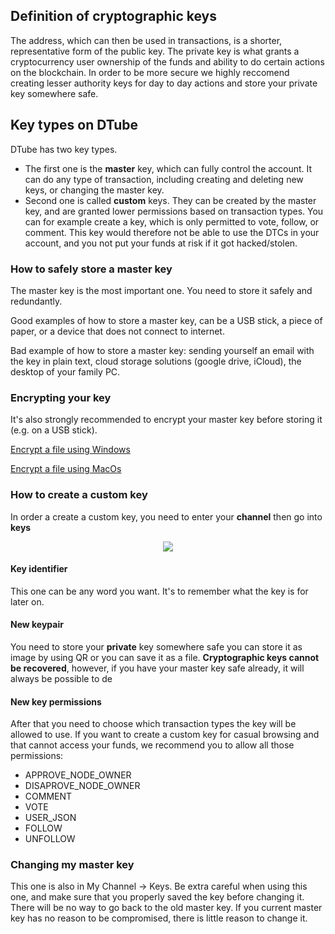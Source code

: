 ## Definition of cryptographic keys
The address, which can then be used in transactions, is a shorter, representative form of the public key. The private key is what grants a cryptocurrency user ownership of the funds and ability to do certain actions on the blockchain. In order to be more secure we highly reccomend creating lesser authority keys for day to day actions and store your private key somewhere safe.

## Key types on DTube
DTube has two key types. 
* The first one is the **master** key, which can fully control the account. It can do any type of transaction, including creating and deleting new keys, or changing the master key.
* Second one is called **custom** keys. They can be created by the master key, and are granted lower permissions based on transaction types. You can for example create a key, which is only permitted to vote, follow, or comment. This key would therefore not be able to use the DTCs in your account, and you not put your funds at risk if it got hacked/stolen.

### How to safely store a master key
The master key is the most important one. You need to store it safely and redundantly.

Good examples of how to store a master key, can be a USB stick, a piece of paper, or a device that does not connect to internet.

Bad example of how to store a master key: sending yourself an email with the key in plain text, cloud storage solutions (google drive, iCloud), the desktop of your family PC.

### Encrypting your key
It's also strongly recommended to encrypt your master key before storing it (e.g. on a USB stick).

[Encrypt a file using Windows](https://support.microsoft.com/en-au/help/4026312/windows-10-how-to-encrypt-a-file)

[Encrypt a file using MacOs](https://blog.macsales.com/47804-in-the-vault-how-to-encrypt-files-on-your-mac/#:~:text=Go%20to%20the%20File%20menu,the%20new%20encrypted%20disk%20image.)

### How to create a custom key

In order a create a custom key, you need to enter your **channel** then go into **keys**

<center>

![](https://i.imgur.com/aJTzTX3.png)

</center>

#### Key identifier
This one can be any word you want. It's to remember what the key is for later on.

#### New keypair
You need to store your **private** key somewhere safe you can store it as image by using QR or you can save it as a file.
**Cryptographic keys cannot be recovered**, however, if you have your master key safe already, it will always be possible to de

#### New key permissions
After that you need to choose which transaction types the key will be allowed to use. If you want to create a custom key for casual browsing and that cannot access your funds, we recommend you to allow all those permissions:
* APPROVE_NODE_OWNER
* DISAPROVE_NODE_OWNER
* COMMENT
* VOTE
* USER_JSON
* FOLLOW
* UNFOLLOW

### Changing my master key
This one is also in My Channel -> Keys. Be extra careful when using this one, and make sure that you properly saved the key before changing it. There will be no way to go back to the old master key. If you current master key has no reason to be compromised, there is little reason to change it.

